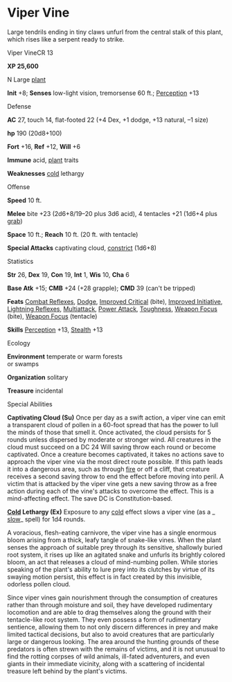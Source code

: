 # Viper Vine

Large tendrils ending in tiny claws unfurl from the central stalk of this plant, which rises like a serpent ready to strike.

Viper VineCR 13

**XP 25,600**

N Large [plant](monsters/creatureTypes#_plant)

**Init** +8; **Senses** low-light vision, tremorsense 60 ft.; [Perception](additionalMonsters/../skills/perception#_perception) +13

Defense

**AC** 27, touch 14, flat-footed 22 (+4 Dex, +1 dodge, +13 natural, –1 size)

**hp** 190 (20d8+100)

**Fort** +16, **Ref** +12, **Will** +6

**Immune** acid, [plant](monsters/creatureTypes#_plant) traits

**Weaknesses** [cold](monsters/creatureTypes#_cold-subtype) lethargy

Offense

**Speed** 10 ft.

**Melee** bite +23 (2d6+8/19–20 plus 3d6 acid), 4 tentacles +21 (1d6+4 plus [grab](monsters/universalMonsterRules#_grab))

**Space** 10 ft.; **Reach** 10 ft. (20 ft. with tentacle)

**Special Attacks** captivating cloud, [constrict](monsters/universalMonsterRules#_constrict) (1d6+8)

Statistics

**Str** 26, **Dex** 19, **Con** 19, **Int** 1, **Wis** 10, **Cha** 6

**Base Atk** +15; **CMB** +24 (+28 grapple); **CMD** 39 (can't be tripped)

**Feats** [Combat Reflexes](additionalMonsters/../feats#_combat-reflexes), [Dodge](additionalMonsters/../feats#_dodge), [Improved Critical](additionalMonsters/../feats#_improved-critical) (bite), [Improved Initiative](additionalMonsters/../feats#_improved-initiative), [Lightning Reflexes](additionalMonsters/../feats#_lightning-reflexes), [Multiattack](additionalMonsters/../monsters/monsterFeats#_multiattack), [Power Attack](additionalMonsters/../feats#_power-attack), [Toughness](additionalMonsters/../feats#_toughness), [Weapon Focus](additionalMonsters/../feats#_weapon-focus) (bite), [Weapon Focus](additionalMonsters/../feats#_weapon-focus) (tentacle)

**Skills** [Perception](additionalMonsters/../skills/perception#_perception) +13, [Stealth](additionalMonsters/../skills/stealth#_stealth) +13

Ecology

**Environment** temperate or warm forests   
or swamps

**Organization** solitary

**Treasure** incidental

Special Abilities

**Captivating Cloud (Su)** Once per day as a swift action, a viper vine can emit a transparent cloud of pollen in a 60-foot spread that has the power to lull the minds of those that smell it. Once activated, the cloud persists for 5 rounds unless dispersed by moderate or stronger wind. All creatures in the cloud must succeed on a DC 24 Will saving throw each round or become captivated. Once a creature becomes captivated, it takes no actions save to approach the viper vine via the most direct route possible. If this path leads it into a dangerous area, such as through [fire](monsters/creatureTypes#_fire-subtype) or off a cliff, that creature receives a second saving throw to end the effect before moving into peril. A victim that is attacked by the viper vine gets a new saving throw as a free action during each of the vine's attacks to overcome the effect. This is a mind-affecting effect. The save DC is Constitution-based.

**[Cold](monsters/creatureTypes#_cold-subtype) Lethargy (Ex)** Exposure to any [cold](monsters/creatureTypes#_cold-subtype) effect slows a viper vine (as a _ [slow](additionalMonsters/../spells/slow#_slow)_ spell) for 1d4 rounds.

A voracious, flesh-eating carnivore, the viper vine has a single enormous bloom arising from a thick, leafy tangle of snake-like vines. When the plant senses the approach of suitable prey through its sensitive, shallowly buried root system, it rises up like an agitated snake and unfurls its brightly colored bloom, an act that releases a cloud of mind-numbing pollen. While stories speaking of the plant's ability to lure prey into its clutches by virtue of its swaying motion persist, this effect is in fact created by this invisible, odorless pollen cloud.

Since viper vines gain nourishment through the consumption of creatures rather than through moisture and soil, they have developed rudimentary locomotion and are able to drag themselves along the ground with their tentacle-like root system. They even possess a form of rudimentary sentience, allowing them to not only discern differences in prey and make limited tactical decisions, but also to avoid creatures that are particularly large or dangerous looking. The area around the hunting grounds of these predators is often strewn with the remains of victims, and it is not unusual to find the rotting corpses of wild animals, ill-fated adventurers, and even giants in their immediate vicinity, along with a scattering of incidental treasure left behind by the plant's victims.

